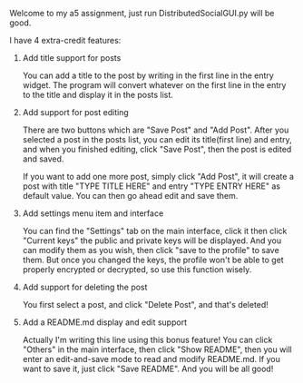 Welcome to my a5 assignment, just run DistributedSocialGUI.py will be good.

I have 4 extra-credit features:

1. Add title support for posts

    You can add a title to the post by writing in the first line in the entry
    widget. The program will convert whatever on the first line in the entry to 
    the title and display it in the posts list.
    
2. Add support for post editing

    There are two buttons which are "Save Post" and "Add Post". After you selected
    a post in the posts list, you can edit its title(first line) and entry, 
    and when you finished editing, click "Save Post", then the post is edited and saved.
    
    If you want to add one more post, simply click "Add Post", it will create a
    post with title "TYPE TITLE HERE" and entry "TYPE ENTRY HERE" as default value.
    You can then go ahead edit and save them.
    
3. Add settings menu item and interface

    You can find the "Settings" tab on the main interface, click it then click
    "Current keys" the public and private keys will be displayed. And you can modify
    them as you wish, then click "save to the profile" to save them. But once you
    changed the keys, the profile won't be able to get properly encrypted or
    decrypted, so use this function wisely. 
    
4. Add support for deleting the post

    You first select a post, and click "Delete Post", and that's deleted!

5. Add a README.md display and edit support

    Actually I'm writing this line using this bonus feature! You can click "Others" 
    in the main interface, then click "Show README", then you will enter an edit-and-save 
    mode to read and modify README.md. If you want to save it, just click "Save README". And
    you will be all good!